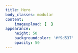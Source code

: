 ```yaml
---
title: Hero
body_classes: modular
content:
    imageupload: {  }
appearance:
    height: 50
    backgroundcolor: '#f9d537'
    opacity: 50
---
```


